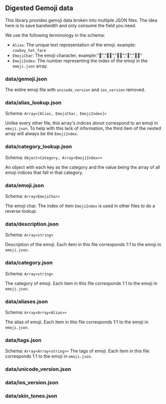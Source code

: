 ## Digested Gemoji data

This library provides gemoji data broken into multiple JSON files. The idea here is to save bandwidth and only consume the field you need.

We use the following terminology in the schema:

- `Alias`: The unique text representation of the emoji. example: `cowboy_hat_face`
- `EmojiChar`: The emoji character, example:"🙎","🙎‍♂️","🙎‍♀️","🙅","🙅‍♂️"
- `EmojiIndex`: The number representing the index of the emoji in the `emoji.json` array.

### data/gemoji.json

The entire emoji file with `unicode_version` and `ios_version` removed.

### data/alias_lookup.json

Schema: `Array<[Alias, EmojiChar, EmojiIndex]>`

Unlike every other file, this array's indices _donot_ correspond to an emoji in `emoji.json`. To help with this lack of information, the third item of the nested array will always be the `EmojiIndex`.

### data/category_lookup.json

Schema: `Object<Category, Array<EmojiIndex>>`

An object with each key as the category and the value being the array of all emoji indices that fall in that category.

### data/emoji.json

Schema: `Array<EmojiChar>`

The emoji char. The index of item `EmojiIndex` is used in other files to do a reverse lookup.

### data/description.json

Schema: `Array<string>`

Description of the emoji. Each item in this file corresponds 1:1 to the emoji in `emoji.json`.

### data/category.json

Schema: `Array<string>`

The category of emoji. Each item in this file corresponds 1:1 to the emoji in `emoji.json`.

### data/aliases.json

Schema: `Array<Array<Alias>>`

The alias of emoji. Each item in this file corresponds 1:1 to the emoji in `emoji.json`.

### data/tags.json

Schema: `Array<Array<string>>`
The tags of emoji. Each item in this file corresponds 1:1 to the emoji in `emoji.json`.

### data/unicode_version.json

### data/ios_version.json

### data/skin_tones.json
